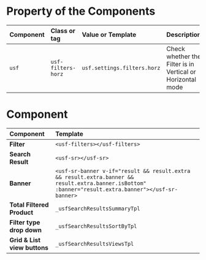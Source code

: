 # Property of the Components
|Component|Class or tag|Value or Template|Description|
|:--|:--|:--|:--|
|`usf`|`usf-filters-horz`|`usf.settings.filters.horz`|Check whether the Filter is in Vertical or Horizontal mode|

# Component
|Component|Template|
|:--|:--|
|**Filter**|`<usf-filters></usf-filters>`|
|**Search Result**|`<usf-sr></usf-sr>`|
|**Banner**|`<usf-sr-banner v-if="result && result.extra && result.extra.banner && result.extra.banner.isBottom" :banner="result.extra.banner"></usf-sr-banner>`|
|**Total Filtered Product**|`_usfSearchResultsSummaryTpl`|
|**Filter type drop down**|`_usfSearchResultsSortByTpl`|
|**Grid & List view buttons**|`_usfSearchResultsViewsTpl`|
